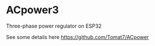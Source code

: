 # ACpower3
 Three-phase power regulator on ESP32

See some details here https://github.com/Tomat7/ACpower

